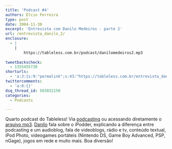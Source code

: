 ```yaml
---
title: 'Podcast #4'
authors: Elcio Ferreira
type: post
date: 2004-11-30
excerpt: 'Entrevista com Danilo Medeiros - parte 2'
url: /entrevista_danilo_2/
enclosure:
  - |
    |
        https://tableless.com.br/podcast/danilomedeiros2.mp3
        
tweetbackscheck:
  - 1355455730
shorturls:
  - 'a:3:{s:9:"permalink";s:43:"https://tableless.com.br/entrevista_danilo_2";s:7:"tinyurl";s:26:"https://tinyurl.com/3dndquy";s:4:"isgd";s:19:"https://is.gd/3Bkov7";}'
twittercomments:
  - 'a:0:{}'
dsq_thread_id: 503032150
categories:
  - Podcasts

---
```

Quarto podcast do Tableless! Via [podcasting][1] ou acessando diretamente o [arquivo mp3][2]. [Danilo][3] fala sobre o iPodder, explicando a diferença entre podcasting e um audioblog, fala de videoblogs, rádio e tv, conteúdo textual, iPod Photo, videogames portáteis (Nintendo DS, Game Boy Advanced, PSP, nGage), jogos em rede e muito mais. Boa diversão!

 [1]: https://tableless.com.br/rss.asp "RSS 2.0"
 [2]: https://tableless.com.br/podcast/danilomedeiros2.mp3 "Podcast #2 - Entrevista com Danilo Medeiros - parte 2"
 [3]: https://www.digitalminds.com.br "Digitalminds.com.br"